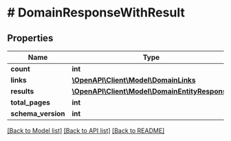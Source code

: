 # # DomainResponseWithResult

## Properties

Name | Type | Description | Notes
------------ | ------------- | ------------- | -------------
**count** | **int** |  | [optional]
**links** | [**\OpenAPI\Client\Model\DomainLinks**](DomainLinks.md) |  | [optional]
**results** | [**\OpenAPI\Client\Model\DomainEntityResponse**](DomainEntityResponse.md) |  |
**total_pages** | **int** |  | [optional]
**schema_version** | **int** |  |

[[Back to Model list]](../../README.md#models) [[Back to API list]](../../README.md#endpoints) [[Back to README]](../../README.md)
